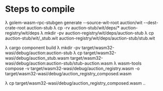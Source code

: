 # Steps to compile

λ golem-wasm-rpc-stubgen generate --source-wit-root auction/wit --dest-crate-root auction-stub
λ cp -rv auction-stub/wit/deps/* auction-registry/wit/deps
λ mkdir -pv auction-registry/wit/deps/auction-stub
λ cp auction-stub/wit/_stub.wit auction-registry/wit/deps/auction-stub/stub.wit

λ cargo component build
λ mkdir -pv target/wasm32-wasi/debug/auction:auction-stub
λ cp target/wasm32-wasi/debug/auction_stub.wasm target/wasm32-wasi/debug/auction:auction-stub/stub-auction.wasm
λ wasm-tools compose -v target/wasm32-wasi/debug/auction_registry.wasm -o target/wasm32-wasi/debug/auction_registry_composed.wasm 

λ cp target/wasm32-wasi/debug/auction_registry_composed.wasm ..
